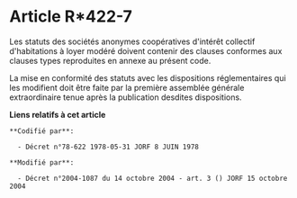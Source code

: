 # Article R*422-7

Les statuts des sociétés anonymes coopératives d'intérêt collectif d'habitations à loyer modéré doivent contenir des clauses
conformes aux clauses types reproduites en annexe au présent code.

La mise en conformité des statuts avec les dispositions réglementaires qui les modifient doit être faite par la première
assemblée générale extraordinaire tenue après la publication desdites dispositions.

**Liens relatifs à cet article**

	**Codifié par**:

	  - Décret n°78-622 1978-05-31 JORF 8 JUIN 1978

	**Modifié par**:

	  - Décret n°2004-1087 du 14 octobre 2004 - art. 3 () JORF 15 octobre 2004
